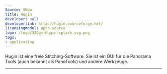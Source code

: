 ```yaml
---
Source: SNow
title: Hugin
developer: null
developerlink: http://hugin.sourceforge.net/
licensingmodel: open source
logo: /logo/320px-Hugin-splash.svg.png
tags:
- application
---
```

Hugin ist eine freie Stitching-Software. Sie ist ein GUI für die Panorama Tools (auch bekannt als PanoTools) und andere Werkzeuge.

---
